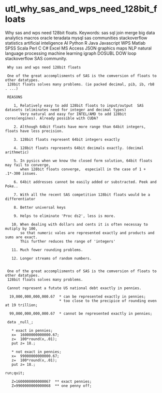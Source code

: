 # utl_why_sas_and_wps_need_128bit_floats
Why sas and wps need 128bit floats. Keywords: sas sql join merge big data analytics macros oracle teradata mysql sas communities stackoverflow statistics artificial inteligence AI Python R Java Javascript WPS Matlab SPSS Scala Perl C C# Excel MS Access JSON graphics maps NLP natural language processing machine learning igraph DOSUBL DOW loop stackoverflow SAS community.

     Why sas and wps need 128bit floats

     One of the great accomplisments of SAS is the comversion of floats to other datatypes.
     128bit floats solves many problems. (ie packed decimal, pib, ib, rb8 . ...)

     REASONS

        1, Relatively easy to add 128bit floats to input/output  SAS datasets (eliminates need for integer and decimal types)
           Very natural and easy for INTEL/AMD to add 128bit cores(engines). Already possible with CUDA?

        2. Although 64bit floats have more range than 64bit integers, floats have less precision.

        3. 128bit floats represent 64bit integers exactly

        4. 128bit floats represents 64bit decimals exactly. (decimal arithmetic)

        5. In pysics when we know the closed form solution, 64bit floats may fail to converge,
           when 128bit floats converge,  especiall in the case of 1 + .1*-300 issues.

        6. 64bit addresses cannot be easily added or substracted. Peek and Poke..

        7. With all the recent SAS competition 128bit floats would be a differentiator

        8. Better universal keys

        9. Helps to eliminate 'Proc ds2', less is more.

       10. When dealing with dollars and cents it is often necessay to mutiply by 100,
           so that numeric vales are represented exactly and products and sums are exact.
           This further reduces the range of 'integers'

       11. Much fewer rounding problems.

       12. Longer streams of random numbers.


     One of the great accomplisments of SAS is the comversion of floats to other datatypes.
     128bit floats solves many problems.

     Cannot represent a futute US national debt exactly in pennies.

      19,000,000,000,000.67  * can be represented exactly in pennies;
                             * too close to the precipice of rounding even at 19 trillion;

      99,000,000,000,000.67  * cannot be represented exactly in pennies;

     data _null_;

       * exact in pennies;
       x=  16000000000000.67;
       z=  100*round(x,.01);
       put z= 18.;

       * not exact in pennies;
       x=  99000000000000.67;
       z=  100*round(x,.01);
       put z= 18.;

    run;quit;

       Z=1600000000000067  ** exact pennies;
       Z=9900000000000068  ** one penny off;



